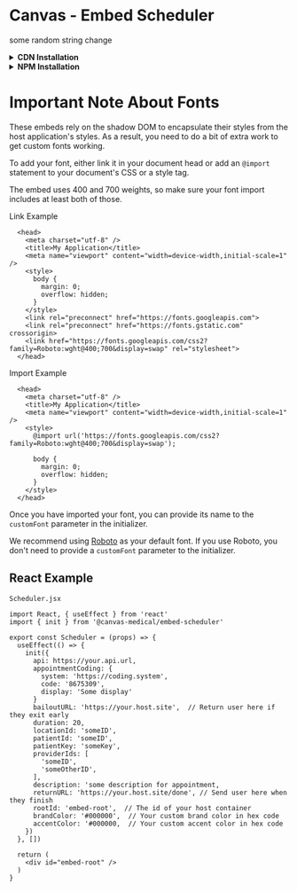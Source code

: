 # Canvas - Embed Scheduler

some random string change

<details>
<summary><b>CDN Installation</b></summary>

- Add a host container

```
<div id="embed-root"></div>
```

- Add CDN Link to your application

```
<script src="https://d1a32bn8n735rs.cloudfront.net/scheduler.js" type="text/javascript"></script>
```

- Add a script tag to initialize application

```
<script type="text/javascript">
  Scheduler.init({
    api: https://your.api.url,
    appointmentCoding: {
      system: 'https://coding.system',
      code: '8675309',
      display: 'Some display'
    }
    bailoutURL: 'https://your.host.site',  // Return user here if they exit early
    duration: 20,
    locationId: 'someID',
    patientId: 'someID',
    patientKey: 'someKey',
    providerIds: [
      'someID',
      'someOtherID',
    ],
    description: 'some description for appointment,
    returnURL: 'https://your.host.site/done', // Send user here when they finish
    rootId: 'embed-root',  // The id of your host container
    brandColor: '#000000',  // Your custom brand color in hex code
    accentColor: '#000000,  // Your custom accent color in hex code
    fontFamily: "'my font', serif",  // Your custom font. See below.
  })
</script>
```

### Available CDN Versions

V1: https://d1a32bn8n735rs.cloudfront.net/scheduler.js

</details>

<details>
<summary><b>NPM Installation</b></summary>

### Install with preferred package manager

```
  npm i @canvas-medical/embed-scheduler --save
```

```
  yarn add @canvas-medical/embed-scheduler
```

### Initialize embeds

- Add a host container

```
<div id="embed-root"></div>
```

- Import the initializer

```

import { init } from '@canvas-medical/embed-scheduler'

```

- Call the initializer and supply it some config

```
  init({
    api: https://your.api.url,
    appointmentCoding: {
      system: 'https://coding.system',
      code: 'some code',
      display: 'corresponding display text'
    }
    bailoutURL: 'https://your.host.site',  // Return user here if they exit early
    duration: 20,
    locationId: 'someID',
    patientId: 'someID',
    patientKey: 'someKey',
    providerIds: [
      'someID',
      'someOtherID',
    ],
    description: 'some description for appointment,
    returnURL: 'https://your.host.site/done', // Send user here when they finish
    rootId: 'embed-root',   // The id of your host container
    brandColor: '#000000',  // Your custom brand color in hex code
    accentColor: '#000000,  // Your custom accent color in hex code
    fontFamily: "'my font', serif",  // Your custom font. See below.
  })
```

</details>

# Important Note About Fonts

These embeds rely on the shadow DOM to encapsulate their styles from the host application's styles. As a result, you need to do a bit of extra work to get custom fonts working.

To add your font, either link it in your document head or add an `@import` statement to your document's CSS or a style tag.

The embed uses 400 and 700 weights, so make sure your font import includes at least both of those.

Link Example

```
  <head>
    <meta charset="utf-8" />
    <title>My Application</title>
    <meta name="viewport" content="width=device-width,initial-scale=1" />
    <style>
      body {
        margin: 0;
        overflow: hidden;
      }
    </style>
    <link rel="preconnect" href="https://fonts.googleapis.com">
    <link rel="preconnect" href="https://fonts.gstatic.com" crossorigin>
    <link href="https://fonts.googleapis.com/css2?family=Roboto:wght@400;700&display=swap" rel="stylesheet">
  </head>
```

Import Example

```
  <head>
    <meta charset="utf-8" />
    <title>My Application</title>
    <meta name="viewport" content="width=device-width,initial-scale=1" />
    <style>
      @import url('https://fonts.googleapis.com/css2?family=Roboto:wght@400;700&display=swap');

      body {
        margin: 0;
        overflow: hidden;
      }
    </style>
  </head>
```

Once you have imported your font, you can provide its name to the `customFont` parameter in the initializer.

We recommend using [Roboto](https://fonts.google.com/specimen/Roboto) as your default font. If you use Roboto, you don't need to provide a `customFont` parameter to the initializer.

## React Example

`Scheduler.jsx`

```
import React, { useEffect } from 'react'
import { init } from '@canvas-medical/embed-scheduler'

export const Scheduler = (props) => {
  useEffect(() => {
    init({
      api: https://your.api.url,
      appointmentCoding: {
        system: 'https://coding.system',
        code: '8675309',
        display: 'Some display'
      }
      bailoutURL: 'https://your.host.site',  // Return user here if they exit early
      duration: 20,
      locationId: 'someID',
      patientId: 'someID',
      patientKey: 'someKey',
      providerIds: [
        'someID',
        'someOtherID',
      ],
      description: 'some description for appointment,
      returnURL: 'https://your.host.site/done', // Send user here when they finish
      rootId: 'embed-root',  // The id of your host container
      brandColor: '#000000',  // Your custom brand color in hex code
      accentColor: '#000000,  // Your custom accent color in hex code
    })
  }, [])

  return (
    <div id="embed-root" />
  )
}
```
